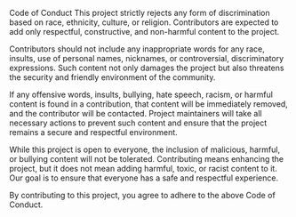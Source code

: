 Code of Conduct
This project strictly rejects any form of discrimination based on race, ethnicity, culture, or religion. Contributors are expected to add only respectful, constructive, and non-harmful content to the project.

Contributors should not include any inappropriate words for any race, insults, use of personal names, nicknames, or controversial, discriminatory expressions. Such content not only damages the project but also threatens the security and friendly environment of the community.

If any offensive words, insults, bullying, hate speech, racism, or harmful content is found in a contribution, that content will be immediately removed, and the contributor will be contacted. Project maintainers will take all necessary actions to prevent such content and ensure that the project remains a secure and respectful environment.

While this project is open to everyone, the inclusion of malicious, harmful, or bullying content will not be tolerated. Contributing means enhancing the project, but it does not mean adding harmful, toxic, or racist content to it. Our goal is to ensure that everyone has a safe and respectful experience.

By contributing to this project, you agree to adhere to the above Code of Conduct.
